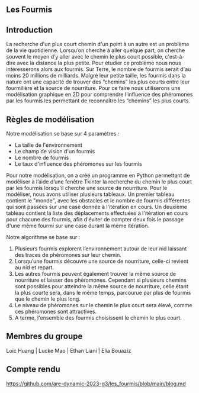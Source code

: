 ## Les Fourmis
## Introduction
La recherche d'un plus court chemin d'un point à un autre est un problème de la vie quotidienne. Lorsqu’on cherche à aller quelque part, on cherche souvent le moyen d’y aller avec le chemin le plus court possible, c'est-à-dire avec la distance la plus petite. Pour étudier ce problème nous nous intéresserons alors aux fourmis. Sur Terre, le nombre de fourmis serait d'au moins 20 millions de milliards. Malgré leur petite taille, les fourmis dans la nature ont une capacité de trouver des “chemins” les plus courts entre leur fourmilière et la source de nourriture. Pour ce faire nous utiliserons une modélisation graphique en 2D pour comprendre l’influence des phéromones par les fourmis les permettant de reconnaître les “chemins” les plus courts. 

## Règles de modélisation
Notre modélisation se base sur 4 paramètres :
- La taille de l'environnement
- Le champ de vision d'un fourmis
- Le nombre de fourmis
- Le taux d'influence des phéromones sur les fourmis

Pour notre modélisation, on a créé un programme en Python permettant de modéliser à l’aide d’une fenêtre Tkinter la recherche du chemin le plus court par les fourmis lorsqu'il cherche une source de nourriture.
Pour le modéliser, nous avons utiliser plusieurs tableaux. Un premier tableau contient le "monde", avec les obstacles et le nombre de fourmis différentes qui sont passées sur une case donnée à l'itération en cours. Un deuxième tableau contient la liste des déplacements effectuées à l'itération en cours pour chacune des fourmis, afin d'éviter de compter deux fois le passage d'une même fourmi sur une case durant la même itération.

Notre algorithme se base sur : 
1. Plusieurs fourmis explorent l’environnement autour de leur nid laissant des traces de phéromones sur leur chemin. 
2. Lorsqu’une fourmis découvre une source de nourriture, celle-ci revient au nid et repart. 
3. Les autres fourmis peuvent également trouver la même source de nourriture et laisser des phéromones. Cependant si plusieurs chemins sont possibles pour atteindre la même source de nourriture, celle étant la plus courte sera, dans le même temps, parcourue par plus de fourmis que le chemin le plus long. 
4. Le niveau de phéromones sur le chemin le plus court sera élevé, comme ces phéromones sont attractives. 
5. A terme, l'ensemble des fourmis choisissent le chemin le plus court.

##  Membres du groupe 
Loïc Huang | Lucke Mao | Ethan Liani  | Elia Bouaziz  

## Compte rendu 
https://github.com/are-dynamic-2023-g3/les_fourmis/blob/main/blog.md

